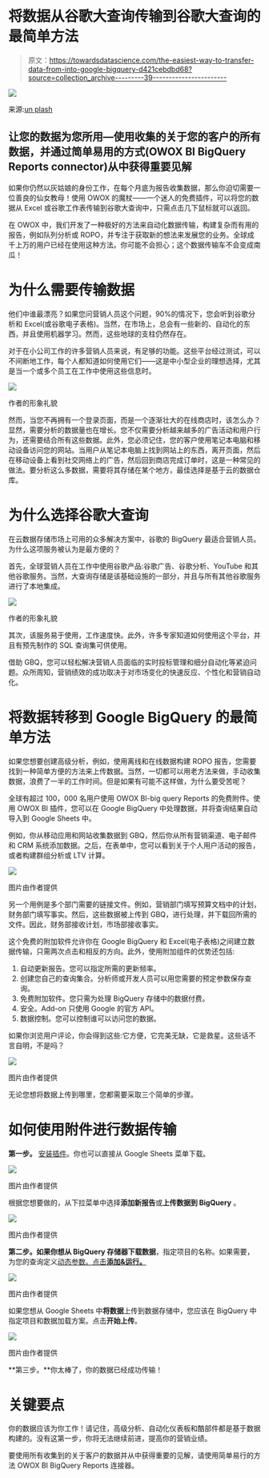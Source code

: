 # 将数据从谷歌大查询传输到谷歌大查询的最简单方法

> 原文：<https://towardsdatascience.com/the-easiest-way-to-transfer-data-from-into-google-bigquery-d421cebdbd68?source=collection_archive---------39----------------------->

![](img/0ea9cec48061bb312adbb81fbb240b16.png)

来源:[un plash](https://unsplash.com/photos/3V8xo5Gbusk)

## 让您的数据为您所用—使用收集的关于您的客户的所有数据，并通过简单易用的方式(OWOX BI BigQuery Reports connector)从中获得重要见解

如果你仍然以灰姑娘的身份工作，在每个月底为报告收集数据，那么你迫切需要一位善良的仙女教母！使用 OWOX 的魔杖——一个迷人的免费插件，可以将您的数据从 Excel 或谷歌工作表传输到谷歌大查询中，只需点击几下鼠标就可以返回。

在 OWOX 中，我们开发了一种极好的方法来自动化数据传输，构建复杂而有用的报告，例如队列分析或 ROPO，并专注于获取新的想法来发展您的业务。全球成千上万的用户已经在使用这种方法。你可能不会担心；这个数据传输车不会变成南瓜！

# 为什么需要传输数据

他们中谁最漂亮？如果您问营销人员这个问题，90%的情况下，您会听到谷歌分析和 Excel(或谷歌电子表格)。当然，在市场上，总会有一些新的、自动化的东西，并且使用机器学习。然而，这些地球的支柱仍然存在。

对于在小公司工作的许多营销人员来说，有足够的功能。这些平台经过测试，可以不间断地工作，每个人都知道如何使用它们——这是中小型企业的理想选择，尤其是当一个或多个员工在工作中使用这些信息时。

![](img/e9cf064460fef8010a8b6eeeb3bf0734.png)

作者的形象礼貌

然而，当您不再拥有一个登录页面，而是一个逐渐壮大的在线商店时，该怎么办？显然，需要分析的数据量也在增长。您不仅需要分析越来越多的广告活动和用户行为，还需要结合所有这些数据。此外，您必须记住，您的客户使用笔记本电脑和移动设备访问您的网站。当用户从笔记本电脑上找到网站上的东西，离开页面，然后在移动设备上看到社交网络上的广告，然后回到商店完成订单时，这是一种常见的做法。要分析这么多数据，需要将其存储在某个地方，最佳选择是基于云的数据仓库。

# 为什么选择谷歌大查询

在云数据存储市场上可用的众多解决方案中，谷歌的 BigQuery 最适合营销人员。为什么这项服务被认为是最方便的？

首先，全球营销人员在工作中使用谷歌产品:谷歌广告、谷歌分析、YouTube 和其他谷歌服务。当然，大查询存储是该基础设施的一部分，并且与所有其他谷歌服务进行了本地集成。

![](img/9d3bafe488b7626ec42f6499f2989f95.png)

作者的形象礼貌

其次，该服务易于使用，工作速度快。此外，许多专家知道如何使用这个平台，并且有预先制作的 SQL 查询集可供使用。

借助 GBQ，您可以轻松解决营销人员面临的实时投标管理和细分自动化等紧迫问题。众所周知，营销绩效的成功取决于对市场变化的快速反应、个性化和营销自动化。

# 将数据转移到 Google BigQuery 的最简单方法

如果您想要创建高级分析，例如，使用离线和在线数据构建 ROPO 报告，您需要找到一种简单方便的方法来上传数据。当然，一切都可以用老方法来做，手动收集数据，浪费了一半的工作时间。但是如果有可能不这样做，为什么要受苦呢？

全球有超过 100，000 名用户使用 OWOX BI-big query Reports 的免费附件。使用 OWOX BI 插件，您可以在 Google BigQuery 中处理数据，并将查询结果自动导入到 Google Sheets 中。

例如，你从移动应用和网站收集数据到 GBQ，然后你从所有营销渠道、电子邮件和 CRM 系统添加数据。之后，在表单中，您可以看到关于个人用户活动的报告，或者构建群组分析或 LTV 计算。

![](img/364634016ecb169feea2bf7e3cb2e3d1.png)

图片由作者提供

另一个用例是多个部门需要的链接文件。例如，营销部门填写预算文档中的计划，财务部门填写事实。然后，这些数据被上传到 GBQ，进行处理，并下载回所需的文件。因此，财务部接收计划，市场部接收事实。

这个免费的附加软件允许你在 Google BigQuery 和 Excel(电子表格)之间建立数据传输，只需两次点击和相反的方向。此外，使用附加组件的优势还包括:

1.  自动更新报告。您可以指定所需的更新频率。
2.  创建您自己的查询集合。分析师或开发人员可以用您需要的预定参数保存查询。
3.  免费附加软件。您只需为处理 BigQuery 存储中的数据付费。
4.  安全。Add-on 只使用 Google 的官方 API。
5.  数据控制。您可以控制谁可以访问您的数据。

如果你浏览用户评论，你会得到这些:它方便，它完美无缺，它是救星。这些话不言自明，不是吗？

![](img/4f4bae4506281814eb9174e0b4e07568.png)

图片由作者提供

无论您想将数据上传到哪里，您都需要采取三个简单的步骤。

# 如何使用附件进行数据传输

**第一步。** [安装插件](https://workspace.google.com/marketplace/app/owox_bi_bigquery_reports/263000453832?pann=cwsdp&hl=en)。你也可以直接从 Google Sheets 菜单下载。

![](img/6b56bdf712335d80e9cd7290eaadf52b.png)

图片由作者提供

根据您想要做的，从下拉菜单中选择**添加新报告**或**上传数据到 BigQuery** 。

![](img/41a78b29df60f65083dd307628778592.png)

图片由作者提供

**第二步。**如果你想**从 BigQuery 存储器下载数据**，指定项目的名称。如果需要，为您的查询定义[动态参数。点击**添加&运行。**](https://support.owox.com/hc/en-us/articles/217491007?_ga=2.209636186.952870120.1614445201-1907167021.1551689878)

![](img/a0a488846ff68be32df2bc0c9a4cfe4e.png)

图片由作者提供

如果您想从 Google Sheets 中**将数据**上传到数据存储中，您应该在 BigQuery 中指定项目和数据加载方案。点击**开始上传**。

![](img/f81646240eec63ec3e5c312ed7bae743.png)

图片由作者提供

**第三步。**你太棒了，你的数据已经成功传输！

# 关键要点

你的数据应该为你工作！请记住，高级分析、自动化仪表板和酷部件都是基于数据构建的。没有这第一步，你将无法继续前进，提高你的营销业绩。

要使用所有收集到的关于客户的数据并从中获得重要的见解，请使用简单易行的方法 OWOX BI BigQuery Reports 连接器。
